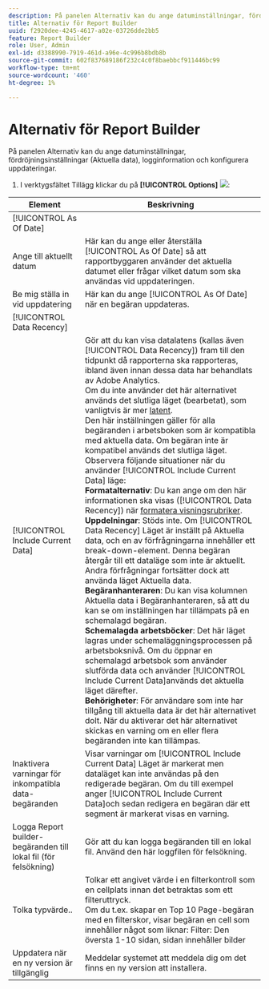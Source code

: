 ```yaml
---
description: På panelen Alternativ kan du ange datuminställningar, fördröjningsinställningar (Aktuella data), logginformation och konfigurera uppdateringar.
title: Alternativ för Report Builder
uuid: f2920dee-4245-4617-a02e-03726dde2bb5
feature: Report Builder
role: User, Admin
exl-id: d3388990-7919-461d-a96e-4c996b8bdb8b
source-git-commit: 602f837689186f232c4c0f8baebbcf911446bc99
workflow-type: tm+mt
source-wordcount: '460'
ht-degree: 1%

---
```


# Alternativ för Report Builder

På panelen Alternativ kan du ange datuminställningar, fördröjningsinställningar (Aktuella data), logginformation och konfigurera uppdateringar.

1. I verktygsfältet Tillägg klickar du på **[!UICONTROL Options]** ![](https://spectrum.adobe.com/static/icons/workflow_18/Smock_Settings_18_N.svg):

| Element | Beskrivning |
|--- |--- |
| [!UICONTROL As Of Date] |  |
| Ange till aktuellt datum | Här kan du ange eller återställa  [!UICONTROL As Of Date] så att rapportbyggaren använder det aktuella datumet eller frågar vilket datum som ska användas vid uppdateringen. |
| Be mig ställa in vid uppdatering | Här kan du ange  [!UICONTROL As Of Date] när en begäran uppdateras. |
| [!UICONTROL Data Recency] |  |
| [!UICONTROL Include Current Data] | Gör att du kan visa datalatens (kallas även  [!UICONTROL Data Recency]) fram till den tidpunkt då rapporterna ska rapporteras, ibland även innan dessa data har behandlats av Adobe Analytics.<br>Om du inte använder det här alternativet används det slutliga läget (bearbetat), som vanligtvis är mer [latent](https://experienceleague.adobe.com/docs/analytics/analyze/reports-analytics/current-data.html).<br>Den här inställningen gäller för alla begäranden i arbetsboken som är kompatibla med aktuella data. Om begäran inte är kompatibel används det slutliga läget.<br>Observera följande situationer när du använder [!UICONTROL Include Current Data] läge:<br>**Formatalternativ**: Du kan ange om den här informationen ska visas ([!UICONTROL Data Recency]) när [formatera visningsrubriker](/help/analyze/report-builder/layout/t-format-display-headers.md).<br>**Uppdelningar**: Stöds inte. Om  [!UICONTROL Data Recency] Läget är inställt på Aktuella data, och en av förfrågningarna innehåller ett break-down-element. Denna begäran återgår till ett dataläge som inte är aktuellt. Andra förfrågningar fortsätter dock att använda läget Aktuella data.<br>**Begäranhanteraren**: Du kan visa kolumnen Aktuella data i Begäranhanteraren, så att du kan se om inställningen har tillämpats på en schemalagd begäran.<br>**Schemalagda arbetsböcker**: Det här läget lagras under schemaläggningsprocessen på arbetsboksnivå. Om du öppnar en schemalagd arbetsbok som använder slutförda data och använder [!UICONTROL Include Current Data]används det aktuella läget därefter.<br>**Behörigheter**: För användare som inte har tillgång till aktuella data är det här alternativet dolt.  När du aktiverar det här alternativet skickas en varning om en eller flera begäranden inte kan tillämpas. |
| Inaktivera varningar för inkompatibla data-begäranden | Visar varningar om  [!UICONTROL Include Current Data] Läget är markerat men dataläget kan inte användas på den redigerade begäran.  Om du till exempel anger [!UICONTROL Include Current Data]och sedan redigera en begäran där ett segment är markerat visas en varning. |
| Logga Report builder-begäranden till lokal fil (för felsökning) | Gör att du kan logga begäranden till en lokal fil. Använd den här loggfilen för felsökning. |
| Tolka typvärde.. | Tolkar ett angivet värde i en filterkontroll som en cellplats innan det betraktas som ett filteruttryck.<br>Om du t.ex. skapar en Top 10 Page-begäran med en filterskor, visar begäran en cell som innehåller något som liknar: Filter: Den översta 1-10 sidan, sidan innehåller bilder |
| Uppdatera när en ny version är tillgänglig | Meddelar systemet att meddela dig om det finns en ny version att installera. |
